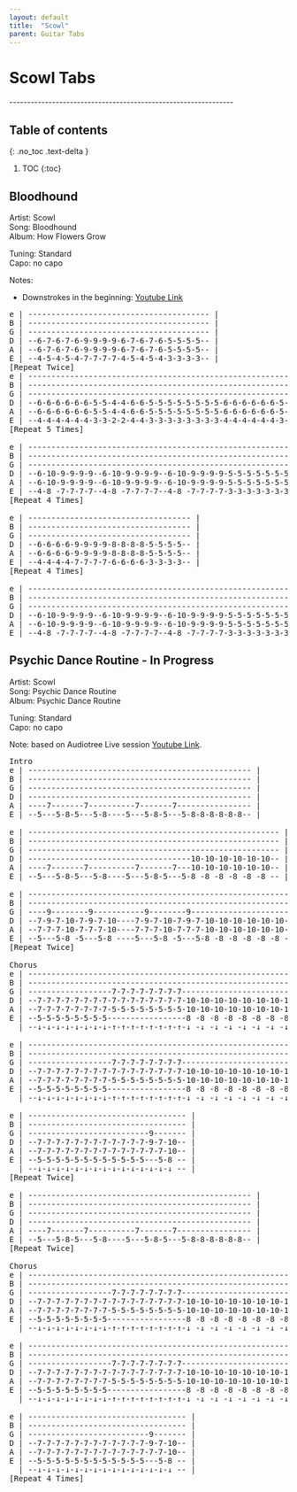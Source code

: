 ```yaml
---
layout: default
title:  "Scowl"
parent: Guitar Tabs
---
```

<h1>Scowl Tabs</h1> 
---------------------------------------------------------------

## Table of contents
{: .no_toc .text-delta }

1. TOC
{:toc}

## Bloodhound 
Artist: Scowl  
Song: Bloodhound  
Album: How Flowers Grow  

Tuning: Standard   
Capo: no capo  

Notes: 
- Downstrokes in the beginning: [Youtube Link](https://youtu.be/FIOXyHR-QnA?t=36)

<pre class="fs-5 ls-10 text-mono">
e | --------------------------------------- |
B | --------------------------------------- |
G | --------------------------------------- |
D | --6-7-6-7-6-9-9-9-9-6-7-6-7-6-5-5-5-5-- |
A | --6-7-6-7-6-9-9-9-9-6-7-6-7-6-5-5-5-5-- |
E | --4-5-4-5-4-7-7-7-7-4-5-4-5-4-3-3-3-3-- |
[Repeat Twice]
e | --------------------------------------------------------------------------- |
B | --------------------------------------------------------------------------- |
G | --------------------------------------------------------------------------- |
D | --6-6-6-6-6-6-5-5-4-4-6-6-5-5-5-5-5-5-5-5-6-6-6-6-6-6-5-5-8-8-8-8-8-8-8-8-- |
A | --6-6-6-6-6-6-5-5-4-4-6-6-5-5-5-5-5-5-5-5-6-6-6-6-6-6-5-5-8-8-8-8-8-8-8-8-- |
E | --4-4-4-4-4-4-3-3-2-2-4-4-3-3-3-3-3-3-3-3-4-4-4-4-4-4-3-3-6-6-6-6-6-6-6-6-- |
[Repeat 5 Times] 

e | ------------------------------------------------------------ |
B | ------------------------------------------------------------ |
G | ------------------------------------------------------------ |
D | --6-10-9-9-9-9--6-10-9-9-9-9--6-10-9-9-9-9-5-5-5-5-5-5-5-5-- |
A | --6-10-9-9-9-9--6-10-9-9-9-9--6-10-9-9-9-9-5-5-5-5-5-5-5-5-- |
E | --4-8 -7-7-7-7--4-8 -7-7-7-7--4-8 -7-7-7-7-3-3-3-3-3-3-3-3-- |
[Repeat 4 Times] 

e | ----------------------------------- |
B | ----------------------------------- |
G | ----------------------------------- |
D | --6-6-6-6-9-9-9-9-8-8-8-8-5-5-5-5-- |
A | --6-6-6-6-9-9-9-9-8-8-8-8-5-5-5-5-- |
E | --4-4-4-4-7-7-7-7-6-6-6-6-3-3-3-3-- |
[Repeat 4 Times]

e | ------------------------------------------------------------ |
B | ------------------------------------------------------------ |
G | ------------------------------------------------------------ |
D | --6-10-9-9-9-9--6-10-9-9-9-9--6-10-9-9-9-9-5-5-5-5-5-5-5-5-- |
A | --6-10-9-9-9-9--6-10-9-9-9-9--6-10-9-9-9-9-5-5-5-5-5-5-5-5-- |
E | --4-8 -7-7-7-7--4-8 -7-7-7-7--4-8 -7-7-7-7-3-3-3-3-3-3-3-3-- |
</pre>

## Psychic Dance Routine - In Progress 
Artist: Scowl  
Song: Psychic Dance Routine  
Album: Psychic Dance Routine

Tuning: Standard   
Capo: no capo   

Note: based on Audiotree Live session [Youtube Link](https://www.youtube.com/watch?v=YYghN-2HFrs).

<pre class="fs-5 ls-10 text-mono">
Intro 
e | ------------------------------------------------ |
B | ------------------------------------------------ |
G | ------------------------------------------------ |
D | ------------------------------------------------ |
A | ----7-------7----------7-------7---------------- |
E | --5---5-8-5---5-8----5---5-8-5---5-8-8-8-8-8-8-- |

e | ------------------------------------------------------ |
B | ------------------------------------------------------ |
G | ------------------------------------------------------ |
D | -----------------------------------10-10-10-10-10-10-- |
A | ----7-------7----------7-------7---10-10-10-10-10-10-- |
E | --5---5-8-5---5-8----5---5-8-5---5-8 -8 -8 -8 -8 -8 -- |

e | --------------------------------------------------------- |
B | --------------------------------------------------------- |
G | ----9--------9-----------9--------9---------------------- |
D | --7-9-7-10-7-9-7-10----7-9-7-10-7-9-7-10-10-10-10-10-10-- |
A | --7-7-7-10-7-7-7-10----7-7-7-10-7-7-7-10-10-10-10-10-10-- |
E | --5---5-8 -5---5-8 ----5---5-8 -5---5-8 -8 -8 -8 -8 -8 -- |
[Repeat Twice] 

Chorus 
e | --------------------------------------------------------------------------- |
B | --------------------------------------------------------------------------- |
G | ------------------7-7-7-7-7-7-7-7------------------------------------------ |
D | --7-7-7-7-7-7-7-7-7-7-7-7-7-7-7-7-10-10-10-10-10-10-10-10-9-9-9-9-9-9-9-9-- |
A | --7-7-7-7-7-7-7-7-5-5-5-5-5-5-5-5-10-10-10-10-10-10-10-10-9-9-9-9-9-9-9-9-- |
E | --5-5-5-5-5-5-5-5-----------------8 -8 -8 -8 -8 -8 -8 -8 -7-7-7-7-7-7-7-7-- |
  | --↓-↓-↓-↓-↓-↓-↓-↓-↑-↑-↑-↑-↑-↑-↑-↑-↓ -↓ -↓ -↓ -↓ -↓ -↓ -↓ -↓-↓-↓-↓-↓-↓-↓-↓-- |

e | --------------------------------------------------------------------------- |
B | --------------------------------------------------------------------------- |
G | ------------------7-7-7-7-7-7-7-7------------------------------------------ |
D | --7-7-7-7-7-7-7-7-7-7-7-7-7-7-7-7-10-10-10-10-10-10-10-10-9-9-9-9-9-9-8-8-- |
A | --7-7-7-7-7-7-7-7-5-5-5-5-5-5-5-5-10-10-10-10-10-10-10-10-9-9-9-9-9-9-8-8-- |
E | --5-5-5-5-5-5-5-5-----------------8 -8 -8 -8 -8 -8 -8 -8 -7-7-7-7-7-7-6-6-- |
  | --↓-↓-↓-↓-↓-↓-↓-↓-↑-↑-↑-↑-↑-↑-↑-↑-↓ -↓ -↓ -↓ -↓ -↓ -↓ -↓ -↓-↓-↓-↓-↓-↓-↓-↓-- |

e | ---------------------------------- |
B | ---------------------------------- |
G | --------------------------9------- |
D | --7-7-7-7-7-7-7-7-7-7-7-7-9-7-10-- |
A | --7-7-7-7-7-7-7-7-7-7-7-7-7-7-10-- |
E | --5-5-5-5-5-5-5-5-5-5-5-5---5-8 -- |
  | --↓-↓-↓-↓-↓-↓-↓-↓-↓-↓-↓-↓-↓-↓-↓ -- |
[Repeat Twice]

e | ------------------------------------------------ |
B | ------------------------------------------------ |
G | ------------------------------------------------ |
D | ------------------------------------------------ |
A | ----7-------7----------7-------7---------------- |
E | --5---5-8-5---5-8----5---5-8-5---5-8-8-8-8-8-8-- |
[Repeat Twice]

Chorus 
e | --------------------------------------------------------------------------- |
B | --------------------------------------------------------------------------- |
G | ------------------7-7-7-7-7-7-7-7------------------------------------------ |
D | --7-7-7-7-7-7-7-7-7-7-7-7-7-7-7-7-10-10-10-10-10-10-10-10-9-9-9-9-9-9-9-9-- |
A | --7-7-7-7-7-7-7-7-5-5-5-5-5-5-5-5-10-10-10-10-10-10-10-10-9-9-9-9-9-9-9-9-- |
E | --5-5-5-5-5-5-5-5-----------------8 -8 -8 -8 -8 -8 -8 -8 -7-7-7-7-7-7-7-7-- |
  | --↓-↓-↓-↓-↓-↓-↓-↓-↑-↑-↑-↑-↑-↑-↑-↑-↓ -↓ -↓ -↓ -↓ -↓ -↓ -↓ -↓-↓-↓-↓-↓-↓-↓-↓-- |

e | --------------------------------------------------------------------------- |
B | --------------------------------------------------------------------------- |
G | ------------------7-7-7-7-7-7-7-7------------------------------------------ |
D | --7-7-7-7-7-7-7-7-7-7-7-7-7-7-7-7-10-10-10-10-10-10-10-10-9-9-9-9-9-9-8-8-- |
A | --7-7-7-7-7-7-7-7-5-5-5-5-5-5-5-5-10-10-10-10-10-10-10-10-9-9-9-9-9-9-8-8-- |
E | --5-5-5-5-5-5-5-5-----------------8 -8 -8 -8 -8 -8 -8 -8 -7-7-7-7-7-7-6-6-- |
  | --↓-↓-↓-↓-↓-↓-↓-↓-↑-↑-↑-↑-↑-↑-↑-↑-↓ -↓ -↓ -↓ -↓ -↓ -↓ -↓ -↓-↓-↓-↓-↓-↓-↓-↓-- |

e | ---------------------------------- |
B | ---------------------------------- |
G | --------------------------9------- |
D | --7-7-7-7-7-7-7-7-7-7-7-7-9-7-10-- |
A | --7-7-7-7-7-7-7-7-7-7-7-7-7-7-10-- |
E | --5-5-5-5-5-5-5-5-5-5-5-5---5-8 -- |
  | --↓-↓-↓-↓-↓-↓-↓-↓-↓-↓-↓-↓-↓-↓-↓ -- |
[Repeat 4 Times]

</pre>
